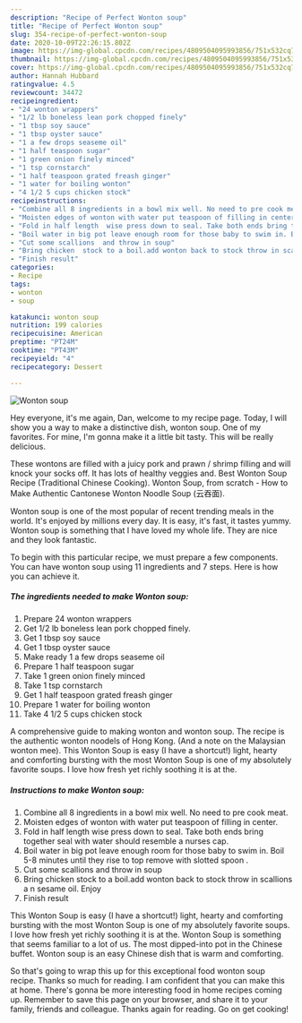 ```yaml
---
description: "Recipe of Perfect Wonton soup"
title: "Recipe of Perfect Wonton soup"
slug: 354-recipe-of-perfect-wonton-soup
date: 2020-10-09T22:26:15.802Z
image: https://img-global.cpcdn.com/recipes/4809504095993856/751x532cq70/wonton-soup-recipe-main-photo.jpg
thumbnail: https://img-global.cpcdn.com/recipes/4809504095993856/751x532cq70/wonton-soup-recipe-main-photo.jpg
cover: https://img-global.cpcdn.com/recipes/4809504095993856/751x532cq70/wonton-soup-recipe-main-photo.jpg
author: Hannah Hubbard
ratingvalue: 4.5
reviewcount: 34472
recipeingredient:
- "24 wonton wrappers"
- "1/2 lb boneless lean pork chopped finely"
- "1 tbsp soy sauce"
- "1 tbsp oyster sauce"
- "1 a few drops seaseme oil"
- "1 half teaspoon sugar"
- "1 green onion finely minced"
- "1 tsp cornstarch"
- "1 half teaspoon grated freash ginger"
- "1 water for boiling wonton"
- "4 1/2 5 cups chicken stock"
recipeinstructions:
- "Combine all 8 ingredients in a bowl mix well. No need to pre cook meat."
- "Moisten edges of wonton with water put teaspoon of filling in center."
- "Fold in half length  wise press down to seal. Take both ends bring together seal with water should resemble a nurses cap."
- "Boil water in big pot leave enough room for those baby to swim in. Boil 5-8 minutes until they rise to top remove with slotted spoon ."
- "Cut some scallions  and throw in soup"
- "Bring chicken  stock to a boil.add wonton back to stock throw in scallions a n sesame oil. Enjoy"
- "Finish result"
categories:
- Recipe
tags:
- wonton
- soup

katakunci: wonton soup 
nutrition: 199 calories
recipecuisine: American
preptime: "PT24M"
cooktime: "PT43M"
recipeyield: "4"
recipecategory: Dessert

---
```



![Wonton soup](https://img-global.cpcdn.com/recipes/4809504095993856/751x532cq70/wonton-soup-recipe-main-photo.jpg)

Hey everyone, it's me again, Dan, welcome to my recipe page. Today, I will show you a way to make a distinctive dish, wonton soup. One of my favorites. For mine, I'm gonna make it a little bit tasty. This will be really delicious.

These wontons are filled with a juicy pork and prawn / shrimp filling and will knock your socks off. It has lots of healthy veggies and. Best Wonton Soup Recipe (Traditional Chinese Cooking). Wonton Soup, from scratch - How to Make Authentic Cantonese Wonton Noodle Soup (云吞面).

Wonton soup is one of the most popular of recent trending meals in the world. It's enjoyed by millions every day. It is easy, it's fast, it tastes yummy. Wonton soup is something that I have loved my whole life. They are nice and they look fantastic.


To begin with this particular recipe, we must prepare a few components. You can have wonton soup using 11 ingredients and 7 steps. Here is how you can achieve it.

<!--inarticleads1-->

##### The ingredients needed to make Wonton soup:

1. Prepare 24 wonton wrappers
1. Get 1/2 lb boneless lean pork chopped finely.
1. Get 1 tbsp soy sauce
1. Get 1 tbsp oyster sauce
1. Make ready 1 a few drops seaseme oil
1. Prepare 1 half teaspoon sugar
1. Take 1 green onion finely minced
1. Take 1 tsp cornstarch
1. Get 1 half teaspoon grated freash ginger
1. Prepare 1 water for boiling wonton
1. Take 4 1/2 5 cups chicken stock


A comprehensive guide to making wonton and wonton soup. The recipe is the authentic wonton noodels of Hong Kong. (And a note on the Malaysian wonton mee). This Wonton Soup is easy (I have a shortcut!) light, hearty and comforting bursting with the most Wonton Soup is one of my absolutely favorite soups. I love how fresh yet richly soothing it is at the. 

<!--inarticleads2-->

##### Instructions to make Wonton soup:

1. Combine all 8 ingredients in a bowl mix well. No need to pre cook meat.
1. Moisten edges of wonton with water put teaspoon of filling in center.
1. Fold in half length  wise press down to seal. Take both ends bring together seal with water should resemble a nurses cap.
1. Boil water in big pot leave enough room for those baby to swim in. Boil 5-8 minutes until they rise to top remove with slotted spoon .
1. Cut some scallions  and throw in soup
1. Bring chicken  stock to a boil.add wonton back to stock throw in scallions a n sesame oil. Enjoy
1. Finish result


This Wonton Soup is easy (I have a shortcut!) light, hearty and comforting bursting with the most Wonton Soup is one of my absolutely favorite soups. I love how fresh yet richly soothing it is at the. Wonton Soup is something that seems familiar to a lot of us. The most dipped-into pot in the Chinese buffet. Wonton soup is an easy Chinese dish that is warm and comforting. 

So that's going to wrap this up for this exceptional food wonton soup recipe. Thanks so much for reading. I am confident that you can make this at home. There's gonna be more interesting food in home recipes coming up. Remember to save this page on your browser, and share it to your family, friends and colleague. Thanks again for reading. Go on get cooking!
